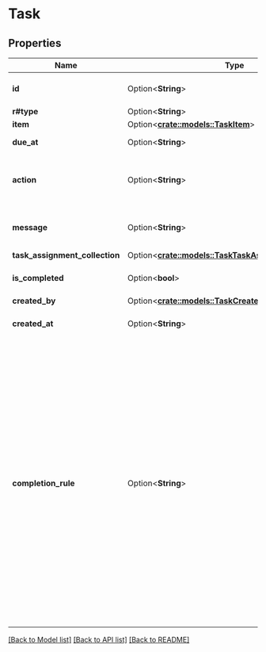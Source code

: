 # Task

## Properties

Name | Type | Description | Notes
------------ | ------------- | ------------- | -------------
**id** | Option<**String**> | The unique identifier for this task | [optional]
**r#type** | Option<**String**> | `task` | [optional]
**item** | Option<[**crate::models::TaskItem**](Task_item.md)> |  | [optional]
**due_at** | Option<**String**> | When the task is due | [optional]
**action** | Option<**String**> | The type of task the task assignee will be prompted to perform. | [optional]
**message** | Option<**String**> | A message that will be included with the task | [optional]
**task_assignment_collection** | Option<[**crate::models::TaskTaskAssignmentCollection**](Task_task_assignment_collection.md)> |  | [optional]
**is_completed** | Option<**bool**> | Whether the task has been completed | [optional]
**created_by** | Option<[**crate::models::TaskCreatedBy**](Task_created_by.md)> |  | [optional]
**created_at** | Option<**String**> | When the task object was created | [optional]
**completion_rule** | Option<**String**> | Defines which assignees need to complete this task before the task is considered completed.  * `all_assignees` requires all assignees to review or approve the the task in order for it to be considered completed. * `any_assignee` accepts any one assignee to review or approve the the task in order for it to be considered completed. | [optional]

[[Back to Model list]](../README.md#documentation-for-models) [[Back to API list]](../README.md#documentation-for-api-endpoints) [[Back to README]](../README.md)


